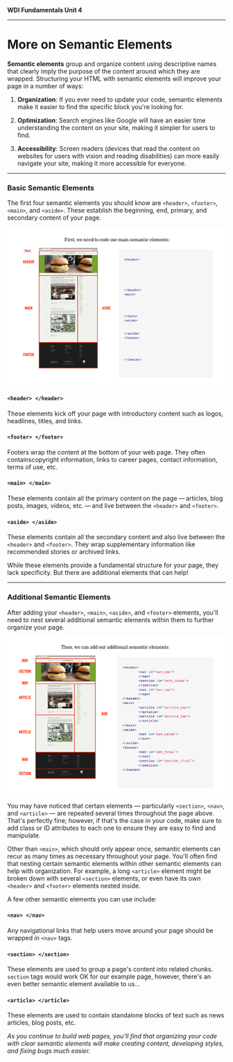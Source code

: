 **WDI Fundamentals Unit 4**

---

# More on Semantic Elements

**Semantic elements** group and organize content using descriptive names that clearly imply the purpose of the content around which they are wrapped. Structuring your HTML with semantic elements will improve your page in a number of ways:

  1) **Organization**: If you ever need to update your code, semantic elements make it easier to find the specific block you're looking for.

  2) **Optimization**: Search engines like Google will have an easier time understanding the content on your site, making it simpler for users to find.

  3) **Accessibility**: Screen readers (devices that read the content on websites for users with vision and reading disabilities) can more easily navigate your site, making it more accessible for everyone.

---
### Basic Semantic Elements

The first four semantic elements you should know are `<header>`, `<footer>`, `<main>`, and `<aside>`. These establish the beginning, end, primary, and secondary content of your page.

![](../assets/elkwebdesign/semantic2.png)

#### `<header> </header>`
These elements kick off your page with introductory content such as logos, headlines, titles, and links.

#### `<footer> </footer>`
Footers wrap the content at the bottom of your web page. They often containscopyright information, links to career pages, contact information, terms of use, etc.

#### `<main> </main>`
These elements contain all the primary content on the page — articles, blog posts, images, videos, etc. — and live between the `<header>` and `<footer>`.

#### `<aside> </aside>`
These elements contain all the secondary content and also live between the `<header>` and `<footer>`. They wrap supplementary information like recommended stories or archived links.

While these elements provide a fundamental structure for your page, they lack specificity. But there are additional elements that can help!

---

### Additional Semantic Elements

After adding your `<header>`, `<main>`, `<aside>`, and `<footer>` elements, you'll need to nest several additional semantic elements within them to further organize your page.

![](../assets/elkwebdesign/semantic.png)

You may have noticed that certain elements — particularly `<section>`, `<nav>`, and `<article>` — are repeated several times throughout the page above. That's perfectly fine; however, if that's the case in your code, make sure to add class or ID attributes to each one to ensure they are easy to find and manipulate.

Other than `<main>`, which should only appear once, semantic elements can recur as many times as necessary throughout your page. You'll often find that nesting certain semantic elements within other semantic elements can help with organization. For example, a long `<article>` element might be broken down with several `<section>` elements, or even have its own `<header>` and `<footer>` elements nested inside.

A few other semantic elements you can use include:

#### `<nav> </nav>`
Any navigational links that help users move around your page should be wrapped in `<nav>` tags.

#### `<section> </section>`
These elements are used to group a page's content into related chunks. `section` tags would work OK for our example page, however, there's an even better semantic element available to us...

#### `<article> </article>`
These elements are used to contain standalone blocks of text such as news articles, blog posts, etc.

*As you continue to build web pages, you’ll find that organizing your code with clear semantic elements will make creating content, developing styles, and fixing bugs much easier.*
